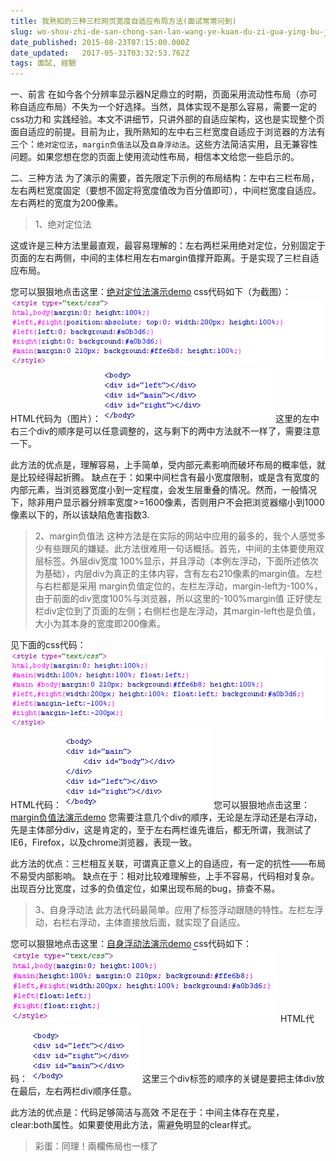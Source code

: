 ```yaml
---
title: 我熟知的三种三栏网页宽度自适应布局方法(面试常常问到)
slug: wo-shou-zhi-de-san-chong-san-lan-wang-ye-kuan-du-zi-gua-ying-bu-ju-fang-fa-mian-shi-chang-chang-wen-dao
date_published: 2015-08-23T07:15:00.000Z
date_updated:   2017-05-31T03:32:53.762Z
tags: 面試, 經驗
---
```


一、前言
在如今各个分辨率显示器N足鼎立的时期，页面采用流动性布局（亦可称自适应布局）不失为一个好选择。当然，具体实现不是那么容易，需要一定的css功力和 实践经验。本文不讲细节，只讲外部的自适应架构，这也是实现整个页面自适应的前提。目前为止，我所熟知的左中右三栏宽度自适应于浏览器的方法有三个：`绝对定位法`，`margin负值法`以及`自身浮动法`。这些方法简洁实用，且无兼容性问题。如果您想在您的页面上使用流动性布局，相信本文给您一些启示的。

二、三种方法
为了演示的需要，首先限定下示例的布局结构：左中右三栏布局，左右两栏宽度固定（要想不固定将宽度值改为百分值即可），中间栏宽度自适应。左右两栏的宽度为200像素。

> 1、绝对定位法

这或许是三种方法里最直观，最容易理解的：左右两栏采用绝对定位，分别固定于页面的左右两侧，中间的主体栏用左右margin值撑开距离。于是实现了三栏自适应布局。

您可以狠狠地点击这里：[绝对定位法演示demo](http://www.huar.love/demo/widthAuto/three-column-width-auto-1.html)
css代码如下（为截图）：
![](./images/2009-11-17_192909.png)
HTML代码为（图片）：
![](./images/2009-11-17_192929.png)
这里的左中右三个div的顺序是可以任意调整的，这与剩下的两中方法就不一样了，需要注意一下。

此方法的优点是，理解容易，上手简单，受内部元素影响而破坏布局的概率低，就是比较经得起折腾。
缺点在于：如果中间栏含有最小宽度限制，或是含有宽度的内部元素，当浏览器宽度小到一定程度，会发生层重叠的情况。然而，一般情况下，除非用户显示器分辨率宽度>=1600像素，否则用户不会把浏览器缩小到1000像素以下的，所以该缺陷危害指数3.
> 2、margin负值法
这种方法是在实际的网站中应用的最多的，我个人感觉多少有些跟风的嫌疑。此方法很难用一句话概括。首先，中间的主体要使用双层标签。外层div宽度 100%显示，并且浮动（本例左浮动，下面所述依次为基础），内层div为真正的主体内容，含有左右210像素的margin值。左栏与右栏都是采用 margin负值定位的，左栏左浮动，margin-left为-100%，由于前面的div宽度100%与浏览器，所以这里的-100%margin值 正好使左栏div定位到了页面的左侧；右侧栏也是左浮动，其margin-left也是负值，大小为其本身的宽度即200像素。

见下面的css代码：
![](./images/2009-11-17_194544.png)
HTML代码：
![](./images/2009-11-17_194614.png)
您可以狠狠地点击这里：[margin负值法演示demo](/demo/widthAuto/three-column-width-auto-2.html)
您需要注意几个div的顺序，无论是左浮动还是右浮动，先是主体部分div，这是肯定的，至于左右两栏谁先谁后，都无所谓，我测试了IE6，Firefox，以及chrome浏览器，表现一致。

此方法的优点：三栏相互关联，可谓真正意义上的自适应，有一定的抗性——布局不易受内部影响。
缺点在于：相对比较难理解些，上手不容易，代码相对复杂。出现百分比宽度，过多的负值定位，如果出现布局的bug，排查不易。
> 3、自身浮动法
此方法代码最简单。应用了标签浮动跟随的特性。左栏左浮动，右栏右浮动，主体直接放后面，就实现了自适应。

您可以狠狠地点击这里：[自身浮动法演示demo](http://www.huar.love/demo/widthAuto/three-column-width-auto-3.html)
css代码如下：
![](./images/2009-11-17_201133.png)
HTML代码：
![](./images/2009-11-17_201152.png)
这里三个div标签的顺序的关键是要把主体div放在最后，左右两栏div顺序任意。

此方法的优点是：代码足够简洁与高效
不足在于：中间主体存在克星，clear:both属性。如果要使用此方法，需避免明显的clear样式。

> 彩蛋：同理！兩欄佈局也一樣了
